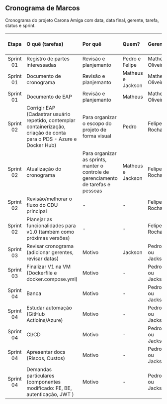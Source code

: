 ## Cronograma de Marcos

Cronograma do projeto Carona Amiga com data, data final, gerente, tarefa, status e sprint.

|  Etapa    | O quê (tarefas) |   Por quê    | Quem?        | Gerente | Inicio   | Prazo em dias |Fim planejado |Fim real | Status |
|:---------:|:------------    |:------------ |:------------ |:--------|:--------|:-------|:----------:|:--------|:--------|
| Sprint 01 | Registro de partes interessadas | Revisão e planjemanto  | Pedro e Felipe | Matheus Oliveira | 25/10/2022 | 15 dias | 01/11/2022 |01/11/2022 | Concluído | 
| Sprint 01 | Documento de cronograma | Revisão e planjemanto  | Matheus e Jackson | Matheus Oliveira | 25/10/2022 | 15 dias | 01/11/2022 | 01/11/2022 |Concluído |  
| Sprint 01 | Documento de EAP | Revisão e planjemanto  | Matheus | Matheus Oliveira | 25/10/2022 | 15 dias |01/11/2022 | 01/11/2022 |Concluído |  
| Sprint 02 | Corrigir EAP (Cadastrar usuário repetido, contemplar containerização, criação de conta para o PDS - Azure e Docker Hub) | Para organizar o escopo do projeto de forma visual | Pedro | Felipe Rocha | 01/11/2022 | 15 dias | 15/11/2022 | 08/11/2022 | Concluído |
| Sprint 02 | Atualização do cronograma | Para organizar as sprints, manter o controle de gerenciamento de tarefas e pessoas | Matheus e Jackson | Felipe Rocha | 01/11/2022 | 15 dias | 15/11/2022 | 08/11/2022 | Concluído |
| Sprint 02 | Revisão/melhorar o fluxo do CDU principal | - | - | Felipe Rocha | 01/11/2022 | 15 dias | 15/11/2022 | xx/xx/xxxx | - |
| Sprint 02 | Planejar as funcionalidades para v1.0 (também como próximas versões) | - | - | Felipe Rocha | 01/11/2022 | 15 dias | 15/11/2022 | xx/xx/xxxx | - |
| Sprint 03 | Revisar cronograma (adicionar gerentes, revisar datas) | Motivo | Jackson | Pedro ou Jackson | 22/11/2022 | 15 dias | 29/11/2022 | xx/xx/xxxx | Em andamento |
| Sprint 03 | Finalizar V1 na VM (Dockerfile e docker.compose.yml)  | Motivo | - | Pedro ou Jackson | 22/11/2022 | 15 dias | 29/11/2022 | xx/xx/xxxx | Não iniciado |
| Sprint 04 | Banca | Motivo | - | Pedro ou Jackson | 06/12/2022 | 15 dias | 06/12/2022 | xx/xx/xxxx | Não iniciado |
| Sprint 04 | Estudar automação (GitHub Actioins/Azure) | Motivo | - | Pedro ou Jackson | 13/12/2022 | 15 dias | 20/12/2022 | xx/xx/xxxx | Não iniciado |
| Sprint 04 | CI/CD | Motivo | - | Pedro ou Jackson | 13/12/2022 | 15 dias | 20/12/2022 | xx/xx/xxxx | Não iniciado |
| Sprint 04 | Apresentar docs (Riscos, Custos) | Motivo | - | Pedro ou Jackson | 13/12/2022 | 15 dias | 20/12/2022 | xx/xx/xxxx | Não iniciado |
| Sprint 04 | Demandas particulares (componentes modificado: FE, BE, autenticação, JWT ) | Motivo | - | Pedro ou Jackson | 13/12/2022 | 15 dias | 20/12/2022 | xx/xx/xxxx | Não iniciado |
